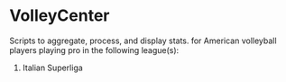 # VolleyCenter
Scripts to aggregate, process, and display stats. for American volleyball players playing pro in the following league(s):
  1) Italian Superliga
